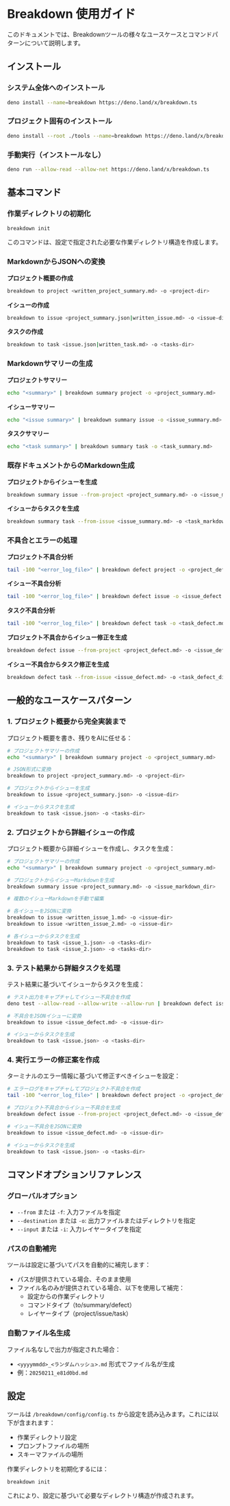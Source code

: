 # Breakdown 使用ガイド

このドキュメントでは、Breakdownツールの様々なユースケースとコマンドパターンについて説明します。

## インストール

### システム全体へのインストール

```bash
deno install --name=breakdown https://deno.land/x/breakdown.ts
```

### プロジェクト固有のインストール

```bash
deno install --root ./tools --name=breakdown https://deno.land/x/breakdown.ts
```

### 手動実行（インストールなし）

```bash
deno run --allow-read --allow-net https://deno.land/x/breakdown.ts
```

## 基本コマンド

### 作業ディレクトリの初期化

```bash
breakdown init
```
このコマンドは、設定で指定された必要な作業ディレクトリ構造を作成します。

### MarkdownからJSONへの変換

**プロジェクト概要の作成**
```bash
breakdown to project <written_project_summary.md> -o <project-dir>
```

**イシューの作成**
```bash
breakdown to issue <project_summary.json|written_issue.md> -o <issue-dir>
```

**タスクの作成**
```bash
breakdown to task <issue.json|written_task.md> -o <tasks-dir>
```

### Markdownサマリーの生成

**プロジェクトサマリー**
```bash
echo "<summary>" | breakdown summary project -o <project_summary.md>
```

**イシューサマリー**
```bash
echo "<issue summary>" | breakdown summary issue -o <issue_summary.md>
```

**タスクサマリー**
```bash
echo "<task summary>" | breakdown summary task -o <task_summary.md>
```

### 既存ドキュメントからのMarkdown生成

**プロジェクトからイシューを生成**
```bash
breakdown summary issue --from-project <project_summary.md> -o <issue_markdown_dir>
```

**イシューからタスクを生成**
```bash
breakdown summary task --from-issue <issue_summary.md> -o <task_markdown_dir>
```

### 不具合とエラーの処理

**プロジェクト不具合分析**
```bash
tail -100 "<error_log_file>" | breakdown defect project -o <project_defect.md>
```

**イシュー不具合分析**
```bash
tail -100 "<error_log_file>" | breakdown defect issue -o <issue_defect.md>
```

**タスク不具合分析**
```bash
tail -100 "<error_log_file>" | breakdown defect task -o <task_defect.md>
```

**プロジェクト不具合からイシュー修正を生成**
```bash
breakdown defect issue --from-project <project_defect.md> -o <issue_defect_dir>
```

**イシュー不具合からタスク修正を生成**
```bash
breakdown defect task --from-issue <issue_defect.md> -o <task_defect_dir>
```

## 一般的なユースケースパターン

### 1. プロジェクト概要から完全実装まで

プロジェクト概要を書き、残りをAIに任せる：

```bash
# プロジェクトサマリーの作成
echo "<summary>" | breakdown summary project -o <project_summary.md>

# JSON形式に変換
breakdown to project <project_summary.md> -o <project-dir>

# プロジェクトからイシューを生成
breakdown to issue <project_summary.json> -o <issue-dir>

# イシューからタスクを生成
breakdown to task <issue.json> -o <tasks-dir>
```

### 2. プロジェクトから詳細イシューの作成

プロジェクト概要から詳細イシューを作成し、タスクを生成：

```bash
# プロジェクトサマリーの作成
echo "<summary>" | breakdown summary project -o <project_summary.md>

# プロジェクトからイシューMarkdownを生成
breakdown summary issue <project_summary.md> -o <issue_markdown_dir>

# 複数のイシューMarkdownを手動で編集

# 各イシューをJSONに変換
breakdown to issue <written_issue_1.md> -o <issue-dir>
breakdown to issue <written_issue_2.md> -o <issue-dir>

# 各イシューからタスクを生成
breakdown to task <issue_1.json> -o <tasks-dir>
breakdown to task <issue_2.json> -o <tasks-dir>
```

### 3. テスト結果から詳細タスクを処理

テスト結果に基づいてイシューからタスクを生成：

```bash
# テスト出力をキャプチャしてイシュー不具合を作成
deno test --allow-read --allow-write --allow-run | breakdown defect issue -o <issue_defect.md>

# 不具合をJSONイシューに変換
breakdown to issue <issue_defect.md> -o <issue-dir>

# イシューからタスクを生成
breakdown to task <issue.json> -o <tasks-dir>
```

### 4. 実行エラーの修正案を作成

ターミナルのエラー情報に基づいて修正すべきイシューを設定：

```bash
# エラーログをキャプチャしてプロジェクト不具合を作成
tail -100 "<error_log_file>" | breakdown defect project -o <project_defect.md>

# プロジェクト不具合からイシュー不具合を生成
breakdown defect issue --from-project <project_defect.md> -o <issue_defect_dir>

# イシュー不具合をJSONに変換
breakdown to issue <issue_defect.md> -o <issue-dir>

# イシューからタスクを生成
breakdown to task <issue.json> -o <tasks-dir>
```

## コマンドオプションリファレンス

### グローバルオプション

- `--from` または `-f`: 入力ファイルを指定
- `--destination` または `-o`: 出力ファイルまたはディレクトリを指定
- `--input` または `-i`: 入力レイヤータイプを指定

### パスの自動補完

ツールは設定に基づいてパスを自動的に補完します：

- パスが提供されている場合、そのまま使用
- ファイル名のみが提供されている場合、以下を使用して補完：
  - 設定からの作業ディレクトリ
  - コマンドタイプ（to/summary/defect）
  - レイヤータイプ（project/issue/task）

### 自動ファイル名生成

ファイル名なしで出力が指定された場合：
- `<yyyymmdd>_<ランダムハッシュ>.md` 形式でファイル名が生成
- 例：`20250211_e81d0bd.md`

## 設定

ツールは `/breakdown/config/config.ts` から設定を読み込みます。これには以下が含まれます：
- 作業ディレクトリ設定
- プロンプトファイルの場所
- スキーマファイルの場所

作業ディレクトリを初期化するには：

```bash
breakdown init
```

これにより、設定に基づいて必要なディレクトリ構造が作成されます。 